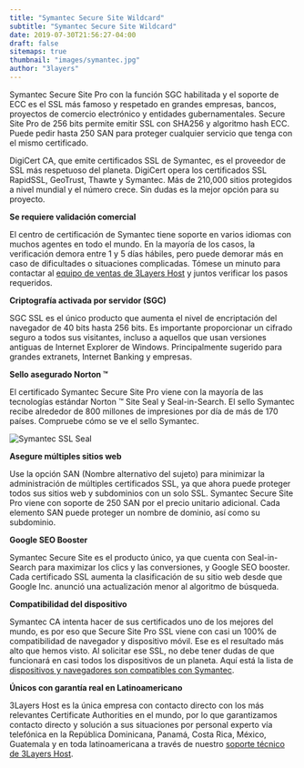 ```yaml
---
title: "Symantec Secure Site Wildcard"
subtitle: "Symantec Secure Site Wildcard"
date: 2019-07-30T21:56:27-04:00
draft: false
sitemaps: true
thumbnail: "images/symantec.jpg"
author: "3layers"
---
```


Symantec Secure Site Pro con la función SGC habilitada y el soporte de ECC es el SSL más famoso y respetado en grandes empresas, bancos, proyectos de comercio electrónico y entidades gubernamentales. Secure Site Pro de 256 bits permite emitir SSL con SHA256 y algoritmo hash ECC. Puede pedir hasta 250 SAN para proteger cualquier servicio que tenga con el mismo certificado.

DigiCert CA, que emite certificados SSL de Symantec, es el proveedor de SSL más respetuoso del planeta. DigiCert opera los certificados SSL RapidSSL, GeoTrust, Thawte y Symantec. Más de 210,000 sitios protegidos a nivel mundial y el número crece. Sin dudas es la mejor opción para su proyecto.

**Se requiere validación comercial**

El centro de certificación de Symantec tiene soporte en varios idiomas con muchos agentes en todo el mundo. En la mayoría de los casos, la verificación demora entre 1 y 5 días hábiles, pero puede demorar más en caso de dificultades o situaciones complicadas. Tómese un minuto para contactar al [equipo de ventas de 3Layers Host](https://3layers.host/contact/) y juntos verificar los pasos requeridos.

**Criptografía activada por servidor (SGC)**

SGC SSL es el único producto que aumenta el nivel de encriptación del navegador de 40 bits hasta 256 bits. Es importante proporcionar un cifrado seguro a todos sus visitantes, incluso a aquellos que usan versiones antiguas de Internet Explorer de Windows. Principalmente sugerido para grandes extranets, Internet Banking y empresas.

**Sello asegurado Norton ™**

El certificado Symantec Secure Site Pro viene con la mayoría de las tecnologías estándar Norton ™ Site Seal y Seal-in-Search. El sello Symantec recibe alrededor de 800 millones de impresiones por día de más de 170 países. Compruebe cómo se ve el sello Symantec.

![Symantec SSL Seal](/images/norton-seal.png)

**Asegure múltiples sitios web**

Use la opción SAN (Nombre alternativo del sujeto) para minimizar la administración de múltiples certificados SSL, ya que ahora puede proteger todos sus sitios web y subdominios con un solo SSL. Symantec Secure Site Pro viene con soporte de 250 SAN por el precio unitario adicional. Cada elemento SAN puede proteger un nombre de dominio, así como su subdominio.

**Google SEO Booster**

Symantec Secure Site es el producto único, ya que cuenta con Seal-in-Search para maximizar los clics y las conversiones, y Google SEO booster. Cada certificado SSL aumenta la clasificación de su sitio web desde que Google Inc. anunció una actualización menor al algoritmo de búsqueda.

**Compatibilidad del dispositivo**

Symantec CA intenta hacer de sus certificados uno de los mejores del mundo, es por eso que Secure Site Pro SSL viene con casi un 100% de compatibilidad de navegador y dispositivo móvil. Ese es el resultado más alto que hemos visto. Al solicitar ese SSL, no debe tener dudas de que funcionará en casi todos los dispositivos de un planeta. Aquí está la lista de [dispositivos y navegadores son compatibles con Symantec](https://3layers.host/compatibilidad-de-dispositivos-con-ssl/).

**Únicos con garantía real en Latinoamericano**

3Layers Host es la única empresa con contacto directo con los más relevantes Certificate Authorities en el mundo, por lo que garantizamos contacto directo y solución a sus situaciones por personal experto vía telefónica en la República Dominicana, Panamá, Costa Rica, México, Guatemala y en toda latinoamericana a través de nuestro [soporte técnico de 3Layers Host](https://3layers.host/contact/).